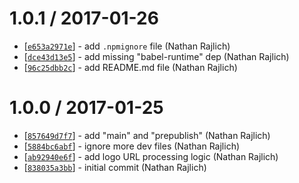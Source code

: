 1.0.1 / 2017-01-26
==================

* [[`e653a2971e`](https://github.com/TooTallNate/iheart/commit/e653a2971e)] - add `.npmignore` file (Nathan Rajlich)
* [[`dce43d13e5`](https://github.com/TooTallNate/iheart/commit/dce43d13e5)] - add missing "babel-runtime" dep (Nathan Rajlich)
* [[`96c25dbb2c`](https://github.com/TooTallNate/iheart/commit/96c25dbb2c)] - add README.md file (Nathan Rajlich)

1.0.0 / 2017-01-25
==================

* [[`857649d7f7`](https://github.com/TooTallNate/iheart/commit/857649d7f7)] - add "main" and "prepublish" (Nathan Rajlich)
* [[`5884bc6abf`](https://github.com/TooTallNate/iheart/commit/5884bc6abf)] - ignore more dev files (Nathan Rajlich)
* [[`ab92940e6f`](https://github.com/TooTallNate/iheart/commit/ab92940e6f)] - add logo URL processing logic (Nathan Rajlich)
* [[`838035a3bb`](https://github.com/TooTallNate/iheart/commit/838035a3bb)] - initial commit (Nathan Rajlich)
